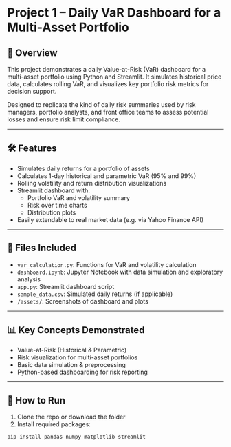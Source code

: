 # Project 1 – Daily VaR Dashboard for a Multi-Asset Portfolio

## 🧾 Overview
This project demonstrates a daily Value-at-Risk (VaR) dashboard for a multi-asset portfolio using Python and Streamlit. It simulates historical price data, calculates rolling VaR, and visualizes key portfolio risk metrics for decision support.

Designed to replicate the kind of daily risk summaries used by risk managers, portfolio analysts, and front office teams to assess potential losses and ensure risk limit compliance.

---

## 🛠 Features
- Simulates daily returns for a portfolio of assets
- Calculates 1-day historical and parametric VaR (95% and 99%)
- Rolling volatility and return distribution visualizations
- Streamlit dashboard with:
  - Portfolio VaR and volatility summary
  - Risk over time charts
  - Distribution plots
- Easily extendable to real market data (e.g. via Yahoo Finance API)

---

## 📁 Files Included
- `var_calculation.py`: Functions for VaR and volatility calculation
- `dashboard.ipynb`: Jupyter Notebook with data simulation and exploratory analysis
- `app.py`: Streamlit dashboard script
- `sample_data.csv`: Simulated daily returns (if applicable)
- `/assets/`: Screenshots of dashboard and plots

---

## 📊 Key Concepts Demonstrated
- Value-at-Risk (Historical & Parametric)
- Risk visualization for multi-asset portfolios
- Basic data simulation & preprocessing
- Python-based dashboarding for risk reporting

---

## 🔧 How to Run
1. Clone the repo or download the folder
2. Install required packages:
```bash
pip install pandas numpy matplotlib streamlit
